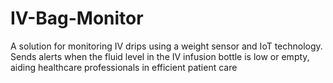 # IV-Bag-Monitor
 A solution for monitoring IV drips using a weight sensor and IoT technology. Sends alerts when the fluid level in the IV infusion bottle is low or empty, aiding healthcare professionals in efficient patient care
